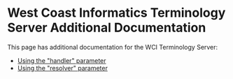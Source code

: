<a name="top" />

West Coast Informatics Terminology Server Additional Documentation
==================================================================

This page has additional documentation for the WCI Terminology Server:

- [Using the "handler" parameter](HANDLER.md)
- [Using the "resolver" parameter](RESOLVER.md)

